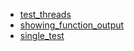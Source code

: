 - [test_threads](test_threads/README.md)
- [showing_function_output](showing_function_output/README.md)
- [single_test](single_test/README.md)